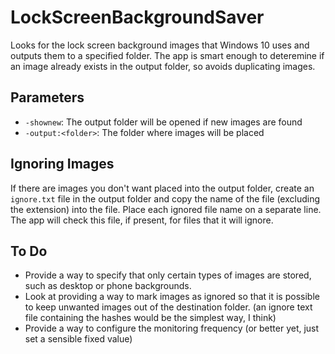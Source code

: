 # LockScreenBackgroundSaver

Looks for the lock screen background images that Windows 10 uses and outputs them to a specified folder. The app is smart enough to deteremine if an image already exists in the output folder, so avoids duplicating images.

## Parameters

- `-shownew`: The output folder will be opened if new images are found
- `-output:<folder>`: The folder where images will be placed

## Ignoring Images

If there are images you don't want placed into the output folder, create an `ignore.txt` file in the output folder and copy the name of the file (excluding the extension) into the file. Place each ignored file name on a separate line. The app will check this file, if present, for files that it will ignore.

## To Do

- Provide a way to specify that only certain types of images are stored, such as desktop or phone backgrounds.
- Look at providing a way to mark images as ignored so that it is possible to keep unwanted images out of the destination folder. (an ignore text file containing the hashes would be the simplest way, I think)
- Provide a way to configure the monitoring frequency (or better yet, just set a sensible fixed value)